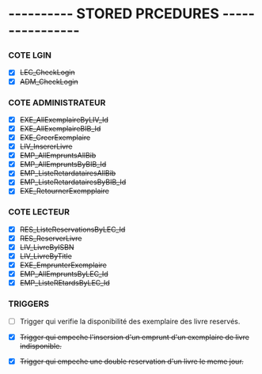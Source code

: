 # ---------- STORED PRCEDURES ----------------

### COTE LGIN #
- [x] ~~LEC_CheckLogin~~
- [x] ~~ADM_CheckLogin~~

### COTE ADMINISTRATEUR #
- [x] ~~EXE_AllExemplaireByLIV_Id~~
- [x] ~~EXE_AllExemplaireBIB_Id~~
- [x] ~~EXE_CreerExemplaire~~
- [x] ~~LIV_InsererLivre~~
- [x] ~~EMP_AllEmpruntsAllBib~~
- [x] ~~EMP_AllEmpruntsByBIB_Id~~
- [x] ~~EMP_ListeRetardatairesAllBib~~
- [x] ~~EMP_ListeRetardatairesByBIB_Id~~
- [x] ~~EXE_RetournerExempplaire~~

### COTE LECTEUR #
- [x] ~~RES_ListeReservationsByLEC_Id~~
- [x] ~~RES_ReserverLivre~~
- [x] ~~LIV_LivreByISBN~~
- [x] ~~LIV_LivreByTitle~~
- [x] ~~EXE_EmprunterExemplaire~~
- [x] ~~EMP_AllEmpruntsByLEC_Id~~
- [x] ~~EMP_ListeREtardsByLEC_Id~~

### TRIGGERS #
 - [ ] Trigger qui verifie la disponibilité des exemplaire des livre reservés.
 - [x] ~~Trigger qui empeche l'insersion d'un emprunt d'un exemplaire de livre indisponible.~~
 - [x] ~~Trigger qui empeche une double reservation d'un livre le meme jour.~~
 
